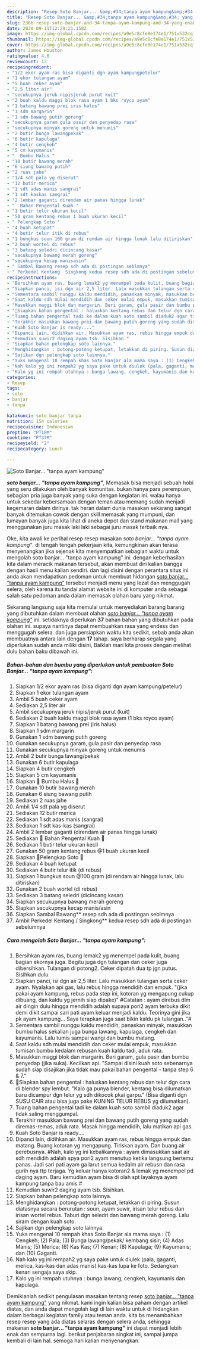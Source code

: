 ```yaml
---
description: "Resep Soto Banjar... &amp;#34;tanpa ayam kampung&amp;#34; yang Enak Banget"
title: "Resep Soto Banjar... &amp;#34;tanpa ayam kampung&amp;#34; yang Enak Banget"
slug: 2366-resep-soto-banjar-and-34-tanpa-ayam-kampung-and-34-yang-enak-banget
date: 2020-09-11T12:29:21.158Z
image: https://img-global.cpcdn.com/recipes/a9e5c8cfe8e174e1/751x532cq70/soto-banjar-tanpa-ayam-kampung-foto-resep-utama.jpg
thumbnail: https://img-global.cpcdn.com/recipes/a9e5c8cfe8e174e1/751x532cq70/soto-banjar-tanpa-ayam-kampung-foto-resep-utama.jpg
cover: https://img-global.cpcdn.com/recipes/a9e5c8cfe8e174e1/751x532cq70/soto-banjar-tanpa-ayam-kampung-foto-resep-utama.jpg
author: James Houston
ratingvalue: 4.6
reviewcount: 13
recipeingredient:
- "1/2 ekor ayam ras bisa diganti dgn ayam kampungpetelur"
- "1 ekor tulangan ayam"
- "5 buah ceker ayam"
- "2,5 liter air"
- "secukupnya jeruk nipisjeruk purut kuit"
- "2 buah kaldu maggi blok rasa ayam 1 bks royco ayam"
- "1 batang bawang prei iris halus"
- "1 sdm margarin"
- "1 sdm bawang putih goreng"
- "secukupnya garam gula pasir dan penyedap rasa"
- "secukupnya minyak goreng untuk menumis"
- "2 butir bunga lawangpekak"
- "6 butir kapulaga"
- "4 butir cengkeh"
- "5 cm kayumanis"
- "  Bumbu Halus "
- "10 butir bawang merah"
- "6 siung bawang putih"
- "2 ruas jahe"
- "1/4 sdt pala yg diserut"
- "12 butir merica"
- "1 sdt adas manis sangrai"
- "1 sdt kaskas sangrai"
- "2 lembar gaganti direndam air panas hingga lunak"
- "  Bahan Pengental Kuah "
- "1 butir telur ukuran kecil"
- "50 gram kentang rebus 1 buah ukuran kecil"
- " Pelengkap Soto "
- "4 buah ketupat"
- "4 butir telur itik di rebus"
- "1 bungkus soun 100 gram di rendam air hingga lunak lalu ditiriskan"
- "2 buah wortel di rebus"
- "3 batang seledri dicincang kasar"
- "secukupnya bawang merah goreng"
- "secukupnya kecap manisasin"
- " Sambal Bawang resep sdh ada di postingan seblmnya"
- " Perkedel Kentang  Singkong kedua resep sdh ada di postingan sebelumnya"
recipeinstructions:
- "Bersihkan ayam ras, buang lemak2 yg menempel pada kulit, buang bagian ekornya juga. Begitu juga dgn tulangan dan ceker juga dibersihkan. Tulangan di potong2. Ceker dipatah dua tp jgn putus. Sisihkan dulu."
- "Siapkan panci, isi dgn air 2,5 liter. Lalu masukkan tulangan serta ceker ayam. Nyalakan api gas, lalu rebus hingga mendidih dan empuk. &#34;(jika pakai ayam kampung, rebus pada step ini, kotoran yg mengapung cukup dibuang, dan kaldu yg jernih siap dipake)&#34; #Catatan : ayam direbus dlm air dingin dulu hingga mendidih adalah supaya pori2 ayam terbuka dikit demi dikit sampai sari pati ayam keluar menjadi kaldu. Teorinya gini jika pk ayam kampung... Saya terapkan juga saat bikin kaldu pk tulangan..&#34;#"
- "Sementara sambil nunggu kaldu mendidih, panaskan minyak, masukkan bumbu halus sekalian juga bunga lawang, kapulaga, cengkeh dan kayumanis. Lalu tumis sampai wangi dan bumbu matang."
- "Saat kaldu sdh mulai mendidih dan ceker mulai empuk, masukkan tumisan bumbu kedalam rebusan kuah kaldu tadi, aduk rata."
- "Masukkan maggi blok dan margarin. Beri garam, gula pasir dan bumbu penyedap (jika suka). Kecilkan api. &#34;Sampai disini kuah soto sebenarnya sudah siap disajikan jika tidak mau pakai bahan pengental - tanpa step 6 &amp; 7.&#34;"
- "💠Siapkan bahan pengental : haluskan kentang rebus dan telur dgn cara di blender spy lembut. &#34;Kalo ga punya blender, kentang bisa dilumatkan baru dicampur dgn telur yg sdh dikocok pkai garpu.&#34; (Bisa diganti dgn SUSU CAIR atau bisa juga pake KUNING TELUR REBUS yg dilumatkan)."
- "Tuang bahan pengental tadi ke dalam kuah soto sambil diaduk2 agar tidak saling menggumpal."
- "Terakhir masukkan bawang prei dan bawang putih goreng yang sudah diremas-remas, aduk rata. Masak hingga mendidih, lalu matikan api gas."
- "Kuah Soto Banjar is ready...."
- "Dipanci lain, didihkan air. Masukkan ayam ras, rebus hingga empuk dan matang. Buang kotoran yg mengapung. Tiriskan ayam. Dan buang air perebusnya. #Nah, kalo yg ini kebalikannya : ayam dimasukkan saat air sdh mendidih adalah spya pori2 ayam menutup ketika langsung bertemu panas. Jadi sari pati ayam ga larut semua kedalm air rebusn dan rasa gurih nya ttp terjaga. Yg keluar hanya kotoran2 &amp; lemak yg menempel pd daging ayam. Baru kemudian ayam bisa di olah spt layaknya ayam kampung tanpa bau amis.#"
- "Kemudian suwir2 daging ayam tsb. Sisihkan."
- "Siapkan bahan pelengkap soto lainnya."
- "Menghidangkan : potong-potong ketupat, letakkan di piring. Susun diatasnya secara berurutan : soun, ayam suwir, irisan telur rebus dan irisan wortel rebus. Taburi dgn seledri dan bawang merah goreng. Lalu siram dengan kuah soto."
- "Sajikan dgn pelengkap soto lainnya."
- "Yuks mengenal 10 rempah khas Soto Banjar ala mama saya : (1) Cengkeh; (2) Pala; (3) Bunga lawang/pekak/ kembang sisir; (4) Adas Manis; (5) Merica; (6) Kas Kas; (7) Kenari; (8) Kapulaga; (9) Kayumanis; dan (10) Gaganti."
- "Nah kalo yg ini rempah2 yg saya pake untuk diulek (pala, gaganti, merica, kas-kas dan adas manis) kas-kas lupa ke foto. Sedangkan kenari sengaja saya skip."
- "Kalo yg ini rempah utuhnya : bunga lawang, cengkeh, kayumanis dan kapulaga."
categories:
- Resep
tags:
- soto
- banjar
- tanpa

katakunci: soto banjar tanpa 
nutrition: 154 calories
recipecuisine: Indonesian
preptime: "PT18M"
cooktime: "PT37M"
recipeyield: "2"
recipecategory: Lunch

---
```



![Soto Banjar... &#34;tanpa ayam kampung&#34;](https://img-global.cpcdn.com/recipes/a9e5c8cfe8e174e1/751x532cq70/soto-banjar-tanpa-ayam-kampung-foto-resep-utama.jpg)

<b><i>soto banjar... &#34;tanpa ayam kampung&#34;</i></b>, Memasak bisa menjadi sebuah hobi yang seru dilakukan oleh banyak komunitas. bukan hanya para perempuan, sebagian pria juga banyak yang suka dengan kegiatan ini. walau hanya untuk sekedar kebersamaan dengan teman atau memang sudah menjadi kegemaran dalam dirinya. tak heran dalam dunia masakan sekarang sangat banyak ditemukan cowok dengan skill memasak yang mumpuni, dan lumayan banyak juga kita lihat di aneka depot dan stand makanan mall yang menggunakan juru masak laki laki sebagai juru masak terbaik nya.

Oke, kita awali ke perihal resep resep masakan <i>soto banjar... &#34;tanpa ayam kampung&#34;</i>. di tengah tengah pekerjaan kita, kemungkinan akan terasa menyenangkan jika sejenak kita menyempatkan sebagian waktu untuk mengolah soto banjar... &#34;tanpa ayam kampung&#34; ini. dengan keberhasilan kita dalam meracik makanan tersebut, akan membuat diri kalian bangga dengan hasil menu kalian sendiri. dan lagi disini dengan perantara situs ini anda akan mendapatkan pedoman untuk membuat hidangan <u>soto banjar... &#34;tanpa ayam kampung&#34;</u> tersebut menjadi menu yang lezat dan menggugah selera, oleh karena itu tandai alamat website ini di komputer anda sebagai salah satu pedoman anda dalam memasak olahan baru yang nikmat.




Sekarang langsung saja kita memulai untuk menyediakan barang barang yang dibutuhkan dalam membuat olahan <u><i>soto banjar... &#34;tanpa ayam kampung&#34;</i></u> ini. setidaknya diperlukan <b>37</b> bahan bahan yang dibutuhkan pada olahan ini. supaya nantinya dapat membuahkan rasa yang endess dan menggugah selera. dan juga persiapkan waktu kita sedikit, sebab anda akan membuatnya antara lain dengan <b>17</b> tahap. saya berharap segala yang diperlukan sudah anda miliki disini, Baiklah mari kita proses dengan melihat dulu bahan baku dibawah ini.

<!--inarticleads1-->

##### Bahan-bahan dan bumbu yang diperlukan untuk pembuatan Soto Banjar... &#34;tanpa ayam kampung&#34;:

1. Siapkan 1/2 ekor ayam ras (bisa diganti dgn ayam kampung/petelur)
1. Siapkan 1 ekor tulangan ayam
1. Ambil 5 buah ceker ayam
1. Sediakan 2,5 liter air
1. Ambil secukupnya jeruk nipis/jeruk purut (kuit)
1. Sediakan 2 buah kaldu maggi blok rasa ayam (1 bks royco ayam)
1. Siapkan 1 batang bawang prei (iris halus)
1. Siapkan 1 sdm margarin
1. Gunakan 1 sdm bawang putih goreng
1. Gunakan secukupnya garam, gula pasir dan penyedap rasa
1. Gunakan secukupnya minyak goreng untuk menumis
1. Ambil 2 butir bunga lawang/pekak
1. Gunakan 6 butir kapulaga
1. Siapkan 4 butir cengkeh
1. Siapkan 5 cm kayumanis
1. Siapkan  💠 Bumbu Halus 💠
1. Gunakan 10 butir bawang merah
1. Gunakan 6 siung bawang putih
1. Sediakan 2 ruas jahe
1. Ambil 1/4 sdt pala yg diserut
1. Sediakan 12 butir merica
1. Sediakan 1 sdt adas manis (sangrai)
1. Sediakan 1 sdt kas-kas (sangrai)
1. Ambil 2 lembar gaganti (direndam air panas hingga lunak)
1. Sediakan  💠 Bahan Pengental Kuah 💠
1. Sediakan 1 butir telur ukuran kecil
1. Gunakan 50 gram kentang rebus @1 buah ukuran kecil
1. Siapkan  💠Pelengkap Soto 💠
1. Sediakan 4 buah ketupat
1. Sediakan 4 butir telur itik (di rebus)
1. Siapkan 1 bungkus soun @100 gram (di rendam air hingga lunak, lalu ditiriskan)
1. Gunakan 2 buah wortel (di rebus)
1. Sediakan 3 batang seledri (dicincang kasar)
1. Siapkan secukupnya bawang merah goreng
1. Siapkan secukupnya kecap manis/asin
1. Siapkan  Sambal Bawang** resep sdh ada di postingan seblmnya
1. Ambil  Perkedel Kentang / Singkong** kedua resep sdh ada di postingan sebelumnya




<!--inarticleads2-->

##### Cara mengolah Soto Banjar... &#34;tanpa ayam kampung&#34;:

1. Bersihkan ayam ras, buang lemak2 yg menempel pada kulit, buang bagian ekornya juga. Begitu juga dgn tulangan dan ceker juga dibersihkan. Tulangan di potong2. Ceker dipatah dua tp jgn putus. Sisihkan dulu.
1. Siapkan panci, isi dgn air 2,5 liter. Lalu masukkan tulangan serta ceker ayam. Nyalakan api gas, lalu rebus hingga mendidih dan empuk. &#34;(jika pakai ayam kampung, rebus pada step ini, kotoran yg mengapung cukup dibuang, dan kaldu yg jernih siap dipake)&#34; #Catatan : ayam direbus dlm air dingin dulu hingga mendidih adalah supaya pori2 ayam terbuka dikit demi dikit sampai sari pati ayam keluar menjadi kaldu. Teorinya gini jika pk ayam kampung... Saya terapkan juga saat bikin kaldu pk tulangan..&#34;#
1. Sementara sambil nunggu kaldu mendidih, panaskan minyak, masukkan bumbu halus sekalian juga bunga lawang, kapulaga, cengkeh dan kayumanis. Lalu tumis sampai wangi dan bumbu matang.
1. Saat kaldu sdh mulai mendidih dan ceker mulai empuk, masukkan tumisan bumbu kedalam rebusan kuah kaldu tadi, aduk rata.
1. Masukkan maggi blok dan margarin. Beri garam, gula pasir dan bumbu penyedap (jika suka). Kecilkan api. &#34;Sampai disini kuah soto sebenarnya sudah siap disajikan jika tidak mau pakai bahan pengental - tanpa step 6 &amp; 7.&#34;
1. 💠Siapkan bahan pengental : haluskan kentang rebus dan telur dgn cara di blender spy lembut. &#34;Kalo ga punya blender, kentang bisa dilumatkan baru dicampur dgn telur yg sdh dikocok pkai garpu.&#34; (Bisa diganti dgn SUSU CAIR atau bisa juga pake KUNING TELUR REBUS yg dilumatkan).
1. Tuang bahan pengental tadi ke dalam kuah soto sambil diaduk2 agar tidak saling menggumpal.
1. Terakhir masukkan bawang prei dan bawang putih goreng yang sudah diremas-remas, aduk rata. Masak hingga mendidih, lalu matikan api gas.
1. Kuah Soto Banjar is ready....
1. Dipanci lain, didihkan air. Masukkan ayam ras, rebus hingga empuk dan matang. Buang kotoran yg mengapung. Tiriskan ayam. Dan buang air perebusnya. #Nah, kalo yg ini kebalikannya : ayam dimasukkan saat air sdh mendidih adalah spya pori2 ayam menutup ketika langsung bertemu panas. Jadi sari pati ayam ga larut semua kedalm air rebusn dan rasa gurih nya ttp terjaga. Yg keluar hanya kotoran2 &amp; lemak yg menempel pd daging ayam. Baru kemudian ayam bisa di olah spt layaknya ayam kampung tanpa bau amis.#
1. Kemudian suwir2 daging ayam tsb. Sisihkan.
1. Siapkan bahan pelengkap soto lainnya.
1. Menghidangkan : potong-potong ketupat, letakkan di piring. Susun diatasnya secara berurutan : soun, ayam suwir, irisan telur rebus dan irisan wortel rebus. Taburi dgn seledri dan bawang merah goreng. Lalu siram dengan kuah soto.
1. Sajikan dgn pelengkap soto lainnya.
1. Yuks mengenal 10 rempah khas Soto Banjar ala mama saya : (1) Cengkeh; (2) Pala; (3) Bunga lawang/pekak/ kembang sisir; (4) Adas Manis; (5) Merica; (6) Kas Kas; (7) Kenari; (8) Kapulaga; (9) Kayumanis; dan (10) Gaganti.
1. Nah kalo yg ini rempah2 yg saya pake untuk diulek (pala, gaganti, merica, kas-kas dan adas manis) kas-kas lupa ke foto. Sedangkan kenari sengaja saya skip.
1. Kalo yg ini rempah utuhnya : bunga lawang, cengkeh, kayumanis dan kapulaga.




Demikianlah sedikit pengulasan masakan tentang resep <u>soto banjar... &#34;tanpa ayam kampung&#34;</u> yang nikmat. kami ingin kalian bisa paham dengan artikel diatas, dan anda dapat mengolah lagi di lain waktu untuk di hidangkan dalam berbagai kegiatan family atau teman anda. kita bs menambahkan resep resep yang ada diatas selaras dengan selera anda, sehingga makanan <b>soto banjar... &#34;tanpa ayam kampung&#34;</b> ini dapat menjadi lebih enak dan sempurna lagi. berikut penjabaran singkat ini, sampai jumpa kembali di lain hal. semoga hari kalian menyenangkan.
